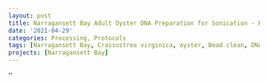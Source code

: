```yaml
---
layout: post
title: Narragansett Bay Adult Oyster DNA Preparation for Sonication - Part 2
date: '2021-04-29'
categories: Processing, Protocols
tags: [Narragansett Bay, Crassostrea virginica, oyster, Bead clean, DNA]
projects: [Narragansett Bay]
---
```



''



